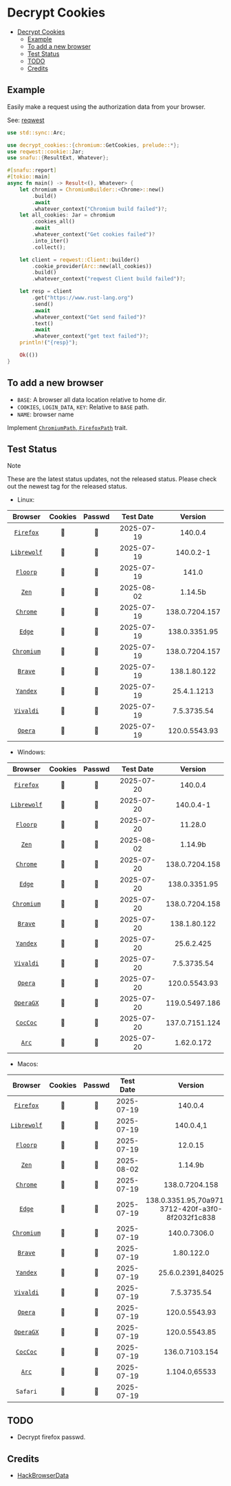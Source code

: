 # Decrypt Cookies

<!--toc:start-->

- [Decrypt Cookies](#decrypt-cookies)
  - [Example](#example)
  - [To add a new browser](#to-add-a-new-browser)
  - [Test Status](#test-status)
  - [TODO](#todo)
  - [Credits](#credits)
  <!--toc:end-->

## Example

Easily make a request using the authorization data from your browser.

See: [reqwest](./examples/reqwest.rs)

```rust
use std::sync::Arc;

use decrypt_cookies::{chromium::GetCookies, prelude::*};
use reqwest::cookie::Jar;
use snafu::{ResultExt, Whatever};

#[snafu::report]
#[tokio::main]
async fn main() -> Result<(), Whatever> {
    let chromium = ChromiumBuilder::<Chrome>::new()
        .build()
        .await
        .whatever_context("Chromium build failed")?;
    let all_cookies: Jar = chromium
        .cookies_all()
        .await
        .whatever_context("Get cookies failed")?
        .into_iter()
        .collect();

    let client = reqwest::Client::builder()
        .cookie_provider(Arc::new(all_cookies))
        .build()
        .whatever_context("reqwest Client build failed")?;

    let resp = client
        .get("https://www.rust-lang.org")
        .send()
        .await
        .whatever_context("Get send failed")?
        .text()
        .await
        .whatever_context("get text failed")?;
    println!("{resp}");

    Ok(())
}
```

## To add a new browser

- `BASE`: A browser all data location relative to home dir.
- `COOKIES`, `LOGIN_DATA`, `KEY`: Relative to `BASE` path.
- `NAME`: browser name

Implement [`ChromiumPath`, `FirefoxPath`](./src/browser/mod.rs) trait.

## Test Status

> [!NOTE]
>
> These are the latest status updates, not the released status.
> Please check out the newest tag for the released status.

- Linux:

|    Browser    | Cookies | Passwd | Test Date  |    Version     |
| :-----------: | :-----: | :----: | :--------: | :------------: |
|  [`Firefox`]  |   🔑    |   🚫   | 2025-07-19 |    140.0.4     |
| [`Librewolf`] |   🔑    |   🚫   | 2025-07-19 |   140.0.2-1    |
|  [`Floorp`]   |   🔑    |   🚫   | 2025-07-19 |     141.0      |
|    [`Zen`]    |   🔑    |   🚫   | 2025-08-02 |    1.14.5b     |
|  [`Chrome`]   |   🔑    |   🔑   | 2025-07-19 | 138.0.7204.157 |
|   [`Edge`]    |   🔑    |   🔑   | 2025-07-19 | 138.0.3351.95  |
| [`Chromium`]  |   🔑    |   🔑   | 2025-07-19 | 138.0.7204.157 |
|   [`Brave`]   |   🔑    |   🔑   | 2025-07-19 |  138.1.80.122  |
|  [`Yandex`]   |   🔑    |   🚫   | 2025-07-19 |  25.4.1.1213   |
|  [`Vivaldi`]  |   🔑    |   🔑   | 2025-07-19 |  7.5.3735.54   |
|   [`Opera`]   |   🔑    |   🔑   | 2025-07-19 | 120.0.5543.93  |

- Windows:

|    Browser    | Cookies | Passwd | Test Date  |    Version     |
| :-----------: | :-----: | :----: | :--------: | :------------: |
|  [`Firefox`]  |   🔑    |   🚫   | 2025-07-20 |    140.0.4     |
| [`Librewolf`] |   🔑    |   🚫   | 2025-07-20 |   140.0.4-1    |
|  [`Floorp`]   |   🔑    |   🚫   | 2025-07-20 |    11.28.0     |
|    [`Zen`]    |   🔑    |   🚫   | 2025-08-02 |    1.14.9b     |
|  [`Chrome`]   |   🔑    |   🔑   | 2025-07-20 | 138.0.7204.158 |
|   [`Edge`]    |   🔑    |   🔑   | 2025-07-20 | 138.0.3351.95  |
| [`Chromium`]  |   🔑    |   🔑   | 2025-07-20 | 138.0.7204.158 |
|   [`Brave`]   |   🔑    |   🔑   | 2025-07-20 |  138.1.80.122  |
|  [`Yandex`]   |   🔑    |   🚫   | 2025-07-20 |   25.6.2.425   |
|  [`Vivaldi`]  |   🔑    |   🔑   | 2025-07-20 |  7.5.3735.54   |
|   [`Opera`]   |   🔑    |   🔑   | 2025-07-20 | 120.0.5543.93  |
|  [`OperaGX`]  |   🔑    |   🔑   | 2025-07-20 | 119.0.5497.186 |
|  [`CocCoc`]   |   🔑    |   🔑   | 2025-07-20 | 137.0.7151.124 |
|    [`Arc`]    |   🔑    |   🔑   | 2025-07-20 |   1.62.0.172   |

- Macos:

|    Browser    | Cookies | Passwd | Test Date  |                      Version                       |
| :-----------: | :-----: | :----: | :--------: | :------------------------------------------------: |
|  [`Firefox`]  |   🔑    |   🚫   | 2025-07-19 |                      140.0.4                       |
| [`Librewolf`] |   🔑    |   🚫   | 2025-07-19 |                     140.0.4,1                      |
|  [`Floorp`]   |   🔑    |   🚫   | 2025-07-19 |                      12.0.15                       |
|    [`Zen`]    |   🔑    |   🚫   | 2025-08-02 |                      1.14.9b                       |
|  [`Chrome`]   |   🔑    |   🔑   | 2025-07-19 |                   138.0.7204.158                   |
|   [`Edge`]    |   🔑    |   🔑   | 2025-07-19 | 138.0.3351.95,70a9712a-3712-420f-a3f0-8f2032f1c838 |
| [`Chromium`]  |   🔑    |   🔑   | 2025-07-19 |                    140.0.7306.0                    |
|   [`Brave`]   |   🔑    |   🔑   | 2025-07-19 |                     1.80.122.0                     |
|  [`Yandex`]   |   🔑    |   🚫   | 2025-07-19 |                 25.6.0.2391,84025                  |
|  [`Vivaldi`]  |   🔑    |   🔑   | 2025-07-19 |                    7.5.3735.54                     |
|   [`Opera`]   |   🔑    |   🔑   | 2025-07-19 |                   120.0.5543.93                    |
|  [`OperaGX`]  |   🔑    |   🔑   | 2025-07-19 |                   120.0.5543.85                    |
|  [`CocCoc`]   |   🔑    |   🔑   | 2025-07-19 |                   136.0.7103.154                   |
|    [`Arc`]    |   🔑    |   🔑   | 2025-07-19 |                   1.104.0,65533                    |
|   `Safari`    |   🔑    |   🚫   | 2025-07-19 |                                                    |

## TODO

- Decrypt firefox passwd.

## Credits

- [HackBrowserData](https://github.com/moonD4rk/HackBrowserData)

<!-- links -->

[`Firefox`]: crate::browser::firefox::Firefox
[`Librewolf`]: crate::browser::firefox::Librewolf
[`Floorp`]: crate::browser::firefox::Floorp
[`Zen`]: crate::browser::firefox::Zen
[`Chrome`]: crate::browser::chromium::Chrome
[`Edge`]: crate::browser::chromium::Edge
[`Chromium`]: crate::browser::chromium::Chromium
[`Brave`]: crate::browser::chromium::Brave
[`Yandex`]: crate::browser::chromium::Yandex
[`Vivaldi`]: crate::browser::chromium::Vivaldi
[`Opera`]: crate::browser::chromium::Opera
[`OperaGX`]: crate::browser::chromium::OperaGX
[`CocCoc`]: crate::browser::chromium::CocCoc
[`Arc`]: crate::browser::chromium::Arc
